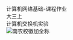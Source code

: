 计算机网络基础-课程作业\
大三上\
计算机交换机实验\
![南农校徽加全称](https://github.com/user-attachments/assets/d1cdf9fe-117f-4bea-8616-fcf50e721133)
